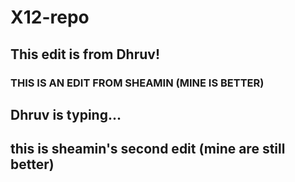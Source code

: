 # X12-repo
## This edit is from Dhruv!


### THIS IS AN EDIT FROM SHEAMIN (MINE IS BETTER)

## Dhruv is typing...
## this is sheamin's second edit (mine are still better)
